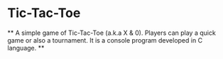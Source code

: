 # Tic-Tac-Toe
** A simple game of Tic-Tac-Toe (a.k.a X & 0). Players can play a quick game or also a tournament. It is a console program developed in C language. **